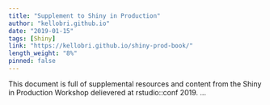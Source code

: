 ```yaml
---
title: "Supplement to Shiny in Production"
author: "kellobri.github.io"
date: "2019-01-15"
tags: [Shiny]
link: "https://kellobri.github.io/shiny-prod-book/"
length_weight: "8%"
pinned: false
---
```


This document is full of supplemental resources and content from the Shiny in Production Workshop delievered at rstudio::conf 2019.  ...
